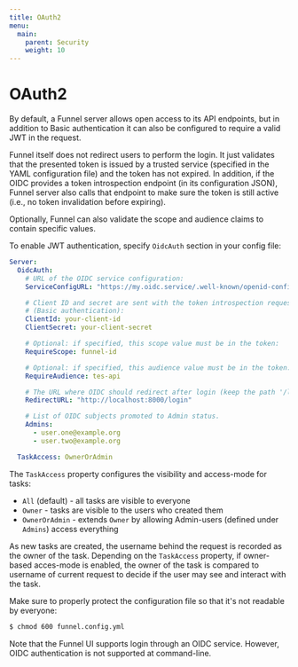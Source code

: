 ```yaml
---
title: OAuth2
menu:
  main:
    parent: Security
    weight: 10
---
```

# OAuth2

By default, a Funnel server allows open access to its API endpoints, but in
addition to Basic authentication it can also be configured to require a valid
JWT in the request.

Funnel itself does not redirect users to perform the login.
It just validates that the presented token is issued by a trusted service
(specified in the YAML configuration file) and the token has not expired.
In addition, if the OIDC provides a token introspection endpoint (in its
configuration JSON), Funnel server also calls that endpoint to make sure the
token is still active (i.e., no token invalidation before expiring).

Optionally, Funnel can also validate the scope and audience claims to contain
specific values.

To enable JWT authentication, specify `OidcAuth` section in your config file:

```yaml
Server:
  OidcAuth:
    # URL of the OIDC service configuration:
    ServiceConfigURL: "https://my.oidc.service/.well-known/openid-configuration"

    # Client ID and secret are sent with the token introspection request
    # (Basic authentication):
    ClientId: your-client-id
    ClientSecret: your-client-secret

    # Optional: if specified, this scope value must be in the token:
    RequireScope: funnel-id

    # Optional: if specified, this audience value must be in the token:
    RequireAudience: tes-api

    # The URL where OIDC should redirect after login (keep the path '/login')
    RedirectURL: "http://localhost:8000/login"

    # List of OIDC subjects promoted to Admin status.
    Admins:
      - user.one@example.org
      - user.two@example.org

  TaskAccess: OwnerOrAdmin
```

The `TaskAccess` property configures the visibility and access-mode for tasks:

* `All` (default) - all tasks are visible to everyone
* `Owner` - tasks are visible to the users who created them
* `OwnerOrAdmin` - extends `Owner` by allowing Admin-users (defined under
  `Admins`) access everything

As new tasks are created, the username behind the request is recorded as the
owner of the task. Depending on the `TaskAccess` property, if owner-based
acces-mode is enabled, the owner of the task is compared to username of current
request to decide if the user may see and interact with the task.

Make sure to properly protect the configuration file so that it's not readable
by everyone:

```bash
$ chmod 600 funnel.config.yml
```

Note that the Funnel UI supports login through an OIDC service. However, OIDC
authentication is not supported at command-line.
